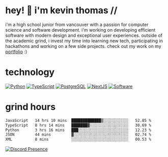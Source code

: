 # hey! 👋 i'm kevin thomas //

i'm a high school junior from vancouver with a passion for computer science and software development. i'm working on developing efficient software with modern design and exceptional user experiences. outside of the academic grind, i invest my time into learning new tech, participating in hackathons and working on a few side projects. check out my work on my [portfolio](https://kevinjosethomas.com/) :)

# technology

[![Python](https://i.imgur.com/uJCFGqb.png)](https://kevinthomas.codes/stack)
[![TypeScript](https://i.imgur.com/LlHxpmm.png)](https://kevinthomas.codes/stack)
[![PostgreSQL](https://i.imgur.com/JtHCo5L.png)](https://kevinthomas.codes/stack)
[![NextJS](https://i.imgur.com/S1zqWbT.png)](https://kevinthomas.codes/stack)
[![Software](https://i.imgur.com/cdfHm5u.png)](https://kevinthomas.codes/stack)

# grind hours

<!--START_SECTION:waka-->

```txt
JavaScript   14 hrs 10 mins  █████████████▒░░░░░░░░░░░   52.85 %
TypeScript   8 hrs 14 mins   ███████▓░░░░░░░░░░░░░░░░░   30.69 %
Python       3 hrs 16 mins   ███░░░░░░░░░░░░░░░░░░░░░░   12.23 %
JSON         44 mins         ▓░░░░░░░░░░░░░░░░░░░░░░░░   02.74 %
XML          8 mins          ░░░░░░░░░░░░░░░░░░░░░░░░░   00.53 %
```

<!--END_SECTION:waka-->

[![Discord Presence](https://lanyard.cnrad.dev/api/418707912836382721)](https:/kevinthomas.codes/)

